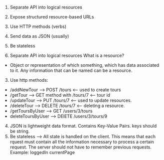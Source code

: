 1. Separate API into logical resources
2. Expose structured resource-based URLs
3. Use HTTP methods (verbs)
4. Send data as JSON (usually)
5. Be stateless

1. Separate API into logical resources
 What is a resource?
 - Object or representation of which something, which has data associated to it. Any information that can be named can be a resource.

3. Use http methods:
- /addNewTour --> POST /tours <-- used to create tours
- /getTour -->  GET method with /tours/7 <-- tour id
- /updateTour --> PUT /tours/7 <-- used to update resources.
- /deleteTour --> DELETE /tours/7 <-- deleting a resource.
- /getToursByUser --> GET /users/3/tours
- deleteToursByUser --> DElETE /users/3/tours/9

4. JSON is lightweight data format. Contains Key-Value Pairs. keys should be string.
5. Be stateless --> All state is handled on the client. This means that each rquest must contain all the information necessary to process a certain request. The server should not have to remember previous requests.
Example: loggedIn  currentPage
